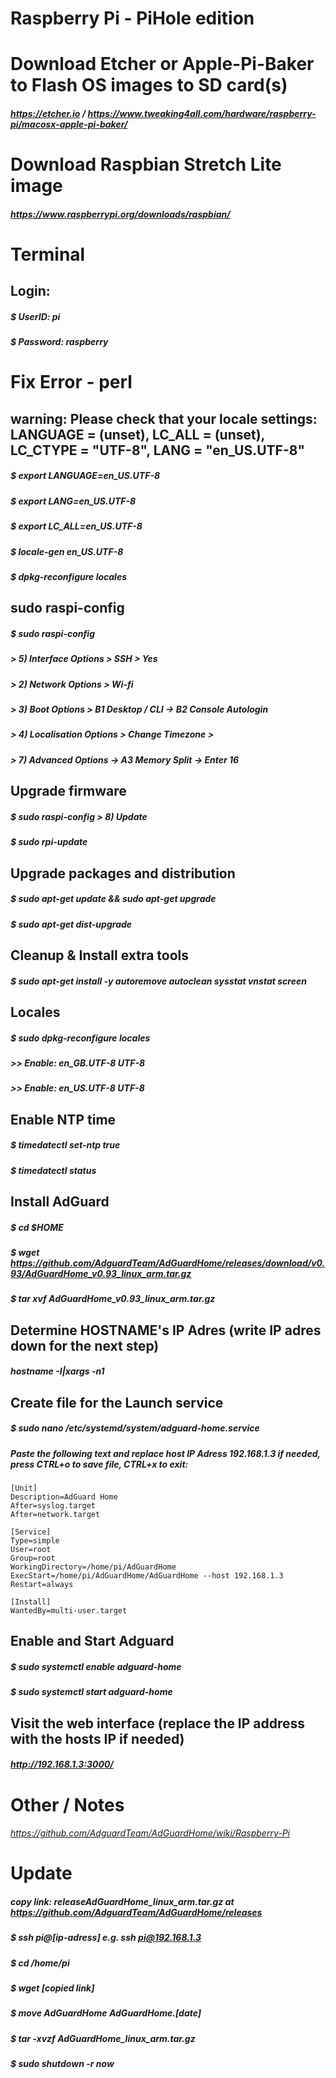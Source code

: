 # Raspberry Pi - PiHole edition

# Download Etcher or Apple-Pi-Baker to Flash OS images to SD card(s)
##### https://etcher.io / https://www.tweaking4all.com/hardware/raspberry-pi/macosx-apple-pi-baker/

# Download Raspbian Stretch Lite image
##### https://www.raspberrypi.org/downloads/raspbian/

# Terminal
## Login:
##### $ UserID: pi
##### $ Password: raspberry

# Fix Error - perl
## warning: Please check that your locale settings: LANGUAGE = (unset), LC_ALL = (unset), LC_CTYPE = "UTF-8", LANG = "en_US.UTF-8"
##### $ export LANGUAGE=en_US.UTF-8
##### $ export LANG=en_US.UTF-8
##### $ export LC_ALL=en_US.UTF-8
##### $ locale-gen en_US.UTF-8
##### $ dpkg-reconfigure locales

## sudo raspi-config
##### $ sudo raspi-config
##### > 5) Interface Options > SSH > Yes
##### > 2) Network Options > Wi-fi
##### > 3) Boot Options > B1 Desktop / CLI -> B2 Console Autologin
##### > 4) Localisation Options > Change Timezone > 
##### > 7) Advanced Options -> A3 Memory Split -> Enter 16

## Upgrade firmware
##### $ sudo raspi-config > 8) Update
##### $ sudo rpi-update

## Upgrade packages and distribution
##### $ sudo apt-get update && sudo apt-get upgrade
##### $ sudo apt-get dist-upgrade

## Cleanup & Install extra tools
##### $ sudo apt-get install -y autoremove autoclean sysstat vnstat screen

## Locales
##### $ sudo dpkg-reconfigure locales
##### >> Enable: en_GB.UTF-8 UTF-8
##### >> Enable: en_US.UTF-8 UTF-8

## Enable NTP time
##### $ timedatectl set-ntp true
##### $ timedatectl status

## Install AdGuard
##### $ cd $HOME
##### $ wget https://github.com/AdguardTeam/AdGuardHome/releases/download/v0.93/AdGuardHome_v0.93_linux_arm.tar.gz

##### $ tar xvf AdGuardHome_v0.93_linux_arm.tar.gz

## Determine HOSTNAME's IP Adres (write IP adres down for the next step)
##### hostname -I|xargs -n1

## Create file for the Launch service
##### $ sudo nano /etc/systemd/system/adguard-home.service
##### Paste the following text and replace host IP Adress 192.168.1.3 if needed, press CTRL+o to save file, CTRL+x to exit:
```
[Unit]
Description=AdGuard Home
After=syslog.target
After=network.target

[Service]
Type=simple
User=root
Group=root
WorkingDirectory=/home/pi/AdGuardHome
ExecStart=/home/pi/AdGuardHome/AdGuardHome --host 192.168.1.3
Restart=always

[Install]
WantedBy=multi-user.target
```

## Enable and Start Adguard
##### $ sudo systemctl enable adguard-home
##### $ sudo systemctl start adguard-home

## Visit the web interface (replace the IP address with the hosts IP if needed)
##### http://192.168.1.3:3000/

# Other / Notes
###### https://github.com/AdguardTeam/AdGuardHome/wiki/Raspberry-Pi

# Update
##### copy link: releaseAdGuardHome_linux_arm.tar.gz at https://github.com/AdguardTeam/AdGuardHome/releases
##### $ ssh pi@[ip-adress] e.g. ssh pi@192.168.1.3
##### $ cd /home/pi
##### $ wget [copied link]
##### $ move AdGuardHome AdGuardHome.[date]
##### $ tar -xvzf AdGuardHome_linux_arm.tar.gz
##### $ sudo shutdown -r now
  
